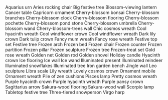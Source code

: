 Aquarius urn
Aries rocking chair
Big festive tree
Blossom-viewing lantern
Cancer table
Capricorn ornament
Cherry-blossom bonsai
Cherry-blossom branches
Cherry-blossom clock
Cherry-blossom flooring
Cherry-blossom pochette
Cherry-blossom pond stone
Cherry-blossom umbrella
Cherry-blossom wand
Cherry-blossom-trees wall
Chic cosmos wreath
Cool hyacinth wreath
Cool windflower crown
Cool windflower wreath
Dark lily crown
Dark tulip crown
Fancy mum wreath
Fancy rose wreath
Festive top set
Festive tree
Frozen arch
Frozen bed
Frozen chair
Frozen counter
Frozen partition
Frozen pillar
Frozen sculpture
Frozen tree
Frozen-treat set
Gold rose wreath
Golden net
Golden rod
Golden shovel
Holiday candle
Hyacinth crown
Ice flooring
Ice wall
Ice wand
Illuminated present
Illuminated reindeer
Illuminated snowflakes
Illuminated tree
Iron garden bench
Jingle wall
Leo sculpture
Libra scale
Lily wreath
Lovely cosmos crown
Ornament mobile
Ornament wreath
Pile of zen cushions
Pisces lamp
Pretty cosmos wreath
Purple hyacinth crown
Purple hyacinth wreath
Purple pansy crown
Sagittarius arrow
Sakura-wood flooring
Sakura-wood wall
Scorpio lamp
Tabletop festive tree
Three-tiered snowperson
Virgo harp
